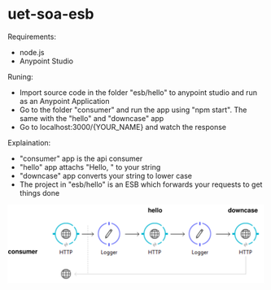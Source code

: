 # uet-soa-esb

Requirements:
- node.js
- Anypoint Studio

Runing:
- Import source code in the folder "esb/hello" to anypoint studio and run as an Anypoint Application
- Go to the folder "consumer" and run the app using "npm start". The same with the "hello" and "downcase" app
- Go to localhost:3000/{YOUR_NAME} and watch the response

Explaination:
- "consumer" app is the api consumer
- "hello" app attachs "Hello, " to your string
- "downcase" app converts your string to lower case
- The project in "esb/hello" is an ESB which forwards your requests to get things done

![alt tag](https://raw.githubusercontent.com/uendno/uet-soa-esb/master/Untitled%20Diagram.svg)
